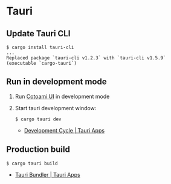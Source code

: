 # Tauri

## Update Tauri CLI

```shell
$ cargo install tauri-cli
...
Replaced package `tauri-cli v1.2.3` with `tauri-cli v1.5.9` (executable `cargo-tauri`)
```

## Run in development mode

1. Run [Cotoami UI](../ui/README.md) in development mode
2. Start tauri development window:

    ```shell
    $ cargo tauri dev
    ```

    * [Development Cycle \| Tauri Apps](https://tauri.app/v1/guides/development/development-cycle)

## Production build

```shell
$ cargo tauri build
```

* [Tauri Bundler \| Tauri Apps](https://tauri.app/v1/guides/building/)
